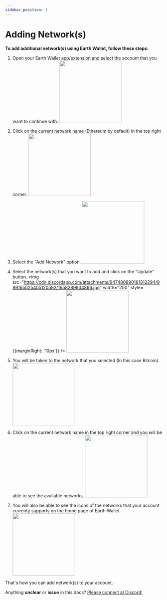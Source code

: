 ```yaml
---
sidebar_position: 1
---
```


# Adding Network(s)

**To add additional network(s) using Earth Wallet, follow these steps:**

1. Open your Earth Wallet app/extension and select the account that you want to continue with.
   <img src="https://cdn.discordapp.com/attachments/947480890181812294/999165026311082004/1658289934887.jpg" width="200" />

2. Click on the current network name (Ethereum by default) in the top right corner.
   <img src="https://cdn.discordapp.com/attachments/947480890181812294/999165026046853140/1658289934879.jpg" width="200" />

3. Select the "Add Network" option.
   <img src="https://cdn.discordapp.com/attachments/947480890181812294/999165025648377896/1658289934873.jpg" width="200" />

4. Select the network(s) that you want to add and click on the "Update" button.
   <img src="https://cdn.discordapp.com/attachments/947480890181812294/999165025405120592/1658289934866.jpg" width="200" style={{marginRight: '10px'}} />
   <img src="https://cdn.discordapp.com/attachments/947480890181812294/999165025145069668/1658289934860.jpg" width="200" />

5. You will be taken to the network that you selected (In this case Bitcoin).
   <img src="https://cdn.discordapp.com/attachments/947480890181812294/999165024905998466/1658289934853.jpg" width="200" />

6. Click on the current network name in the top right corner and you will be able to see the available networks.
   <img src="https://cdn.discordapp.com/attachments/947480890181812294/999165023849037885/1658289934816.jpg" width="200" />

7. You will also be able to see the icons of the networks that your account currenty supports on the home page of Earth Wallet.
   <img src="https://cdn.discordapp.com/attachments/947480890181812294/999165024385900554/1658289934833.jpg" width="200" />

That's how you can add network(s) to your account.

Anything **unclear** or **issue** in this docs? [Please connect at Discord!](https://discord.gg/bPBN9qShUr)
